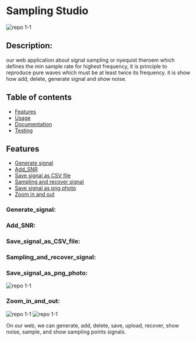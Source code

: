 # Sampling Studio 
![repo 1-1](https://github.com/alaayasser01/first-dsp-task/blob/main/photos/Sampling%20studio.png)
## Description:
our web application about signal sampling or nyequist theroem which defines the min sample rate for highest frequency, it is principle to reproduce pure waves which must be at least twice its frequency. it is show how add, delete, generate signal and show noise.

## Table of contents

* [Features](#features)
* [Usage](#usage)
* [Documentation](#documentation)
* [Testing](#testing)

## Features
* [Generate signal](#generate_signal)
* [Add_SNR](#add_snr)
* [Save signal as CSV file](#save_signal_as_CSV_file)
* [Sampling and recover signal](#sampling_and_recover_signal)
* [Save signal as png photo](#save_signal_as_png_photo)
* [Zoom in and out](#zoom_in_and_out)

### Generate_signal:


### Add_SNR:

### Save_signal_as_CSV_file:

### Sampling_and_recover_signal:

### Save_signal_as_png_photo:
![repo 1-1](https://github.com/alaayasser01/first-dsp-task/blob/main/photos/download%20as%20png.png)

### Zoom_in_and_out:
![repo 1-1](https://github.com/alaayasser01/first-dsp-task/blob/main/photos/zoom%20in.png)
![repo 1-1](https://github.com/alaayasser01/first-dsp-task/blob/main/photos/after%20zoom%20in.png)

On our web, we can generate, add, delete, save, upload, recover, show noise, sample, and show sampling points signals.
